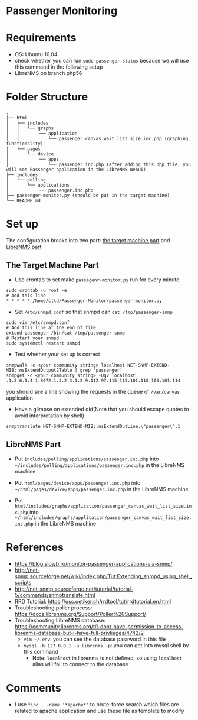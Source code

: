 # Passenger Monitoring

# Requirements

* OS: Ubuntu 16.04
* check whether you can run `sudo passenger-status` because we will use this command in the following setup
* LibreNMS on branch php56

# Folder Structure
```
.
├── html
│   ├── includes
│   │   └── graphs
│   │       └── application
│   │           └── passenger_canvas_wait_list_size.inc.php (graphing functionality)
│   └── pages
│       └── device
│           └── apps
│               └── passenger.inc.php (after adding this php file, you will see Passenger application in the LibreNMS WebUI)
├── includes
│   └── polling
│       └── applications
│           └── passenger.inc.php
├── passenger-monitor.py (should be put in the target machine)
└── README.md
```

# Set up
The configuration breaks into two part: [the target machine part](#target) and [LibreNMS part](#librenms)

<a name="target" />

## The Target Machine Part
* Use crontab to set make `passegenr-monitor.py` run for every minute
```
sudo crontab -u root -e
# Add this line
* * * * * /home/ctld/Passenger-Monitor/passenger-monitor.py
```
* Set `/etc/snmpd.conf` so that snmpd can `cat /tmp/passenger-snmp`
```
sudo vim /etc/snmpd.conf
# Add this line at the end of file
extend passenger /bin/cat /tmp/passenger-snmp
# Restart your snmpd
sudo systemctl restart snmpd
```

* Test whether your set up is correct
```
snmpwalk -c <your community string> localhost NET-SNMP-EXTEND-MIB::nsExtendOutput2Table | grep 'passenger'
snmpget -c <your community string> -Oqv localhost .1.3.6.1.4.1.8072.1.3.2.3.1.2.9.112.97.115.115.101.110.103.101.114
```
you should see a line showing the requests in the queue of `/var/canvas` application

* Have a glimpse on extended oid(Note that you should escape quotes to avoid interpretation by shell)
```
snmptranslate NET-SNMP-EXTEND-MIB::nsExtendOutLine.\"passenger\".1
```

<a name="librenms" />

## LibreNMS Part

* Put `includes/polling/applications/passenger.inc.php` into `~/includes/polling/applications/passenger.inc.php` in the LibreNMS machine

* Put `html/pages/device/apps/passenger.inc.php` into `~/html/pages/device/apps/passenger.inc.php` in the LibreNMS machine
* Put `html/includes/graphs/application/passenger_canvas_wait_list_size.inc.php` into `~/html/includes/graphs/application/passenger_canvas_wait_list_size.inc.php` in the LibreNMS machine 



# References
* https://blog.slowb.ro/monitor-passenger-applications-via-snmp/
* http://net-snmp.sourceforge.net/wiki/index.php/Tut:Extending_snmpd_using_shell_scripts
* http://net-snmp.sourceforge.net/tutorial/tutorial-5/commands/snmptranslate.html
* RRD Tutorial: https://oss.oetiker.ch/rrdtool/tut/rrdtutorial.en.html
* Troubleshooting poller process: https://docs.librenms.org/Support/Poller%20Support/
* Troubleshooting LibreNMS database: https://community.librenms.org/t/i-dont-have-permission-to-access-librenms-database-but-i-have-full-privlieges/4742/2
    * `vim ~/.env`: you can see the database password in this file
    * `mysql -h 127.0.0.1 -u librenms -p`: you can get into mysql shell by this command
        * Note: `localhost` in librenms is not defined, so using `localhost` alias will fail to connect to the database

# Comments
* I use `find . -name '*apache*'` to brute-force search which files are related to apache application and use these file as template to modify

